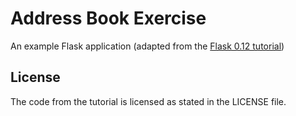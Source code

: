 # Address Book Exercise

An example Flask application (adapted from the [Flask 0.12 tutorial](https://www.iwu.edu/~mliffito/flask_tutorial/))

## License

The code from the tutorial is licensed as stated in the LICENSE file.